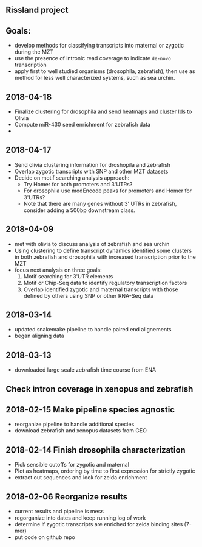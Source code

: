 ## Rissland project

## Goals:
  - develop methods for classifying transcripts into maternal or zygotic during the MZT 
  - use the presence of intronic read coverage to indicate `de-novo` transcription
  - apply first to well studied organisms (drosophila, zebrafish), then use as method for less well characterized systems, such as sea urchin. 

## 2018-04-18
  - Finalize clustering for drosophila and send heatmaps and cluster Ids to Olivia
  - Compute miR-430 seed enrichment for zebrafish data
  - 
## 2018-04-17
  - Send olivia clustering information for droshopila and zebrafish
  - Overlap zygotic transcripts with SNP and other MZT datasets
  - Decide on motif searching analysis approach:
      - Try Homer for both promoters and 3'UTRs?
      - For drosophila use modEncode peaks for promoters and Homer for 3'UTRs?
      - Note that there are many genes without 3' UTRs in zebrafish, consider adding a 500bp downstream class.
  
## 2018-04-09
  - met with olivia to discuss analysis of zebrafish and sea urchin
  - Using clustering to define transcript dynamics identified some
    clusters in both zebrafish and drosophila with increased transcription
    prior to the MZT
  - focus next analysis on three goals:
      1) Motif searching for 3'UTR elements
      2) Motif or Chip-Seq data to identify regulatory transcription
      factors
      3) Overlap identified zygotic and maternal transcripts with those
      defined by others using SNP or other RNA-Seq data

## 2018-03-14
  - updated snakemake pipeline to handle paired end alignements
  - began aligning data

## 2018-03-13
  - downloaded large scale zebrafish time course from ENA

## Check intron coverage in xenopus and zebrafish 
## 2018-02-15 Make pipeline species agnostic 
  - reorganize pipeline to handle additional species
  - download zebrafish and xenopus datasets from GEO
  
## 2018-02-14 Finish drosophila characterization
  - Pick sensible cutoffs for zygotic and maternal
  - Plot as heatmaps, ordering by time to first expression for strictly zygotic
  - extract out sequences and look for zelda enrichment
  
## 2018-02-06 Reorganize results
  - current results and pipeline is mess
  - regorganize into dates and keep running log of work
  - determine if zygotic transcripts are enriched for zelda binding sites (7-mer)
  - put code on github repo
  